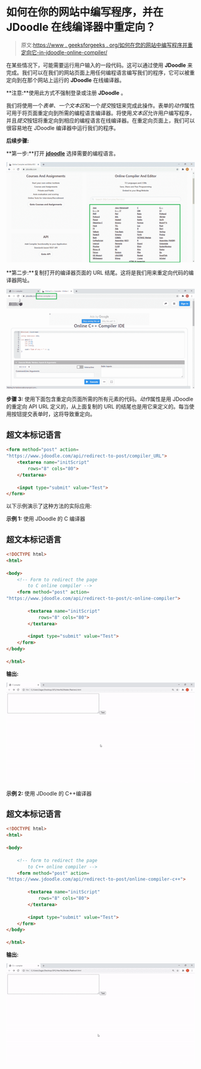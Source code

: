 # 如何在你的网站中编写程序，并在 JDoodle 在线编译器中重定向？

> 原文:[https://www . geeksforgeeks . org/如何在您的网站中编写程序并重定向它-in-jdoodle-online-compiler/](https://www.geeksforgeeks.org/how-to-write-programs-in-your-website-and-redirect-it-in-jdoodle-online-compiler/)

在某些情况下，可能需要运行用户输入的一段代码。这可以通过使用 **JDoodle** 来完成。我们可以在我们的网站页面上用任何编程语言编写我们的程序，它可以被重定向到在那个网站上运行的 **JDoodle** 在线编译器。

**注意:**使用此方式不强制登录或注册 **JDoodle** 。

我们将使用一个*表单、*一个*文本区*和一个*提交*按钮来完成此操作。表单的*动作*属性可用于将页面重定向到所需的编程语言编译器。将使用*文本区*允许用户编写程序，并且*提交*按钮将重定向到相应的编程语言在线编译器。在重定向页面上，我们可以很容易地在 JDoodle 编译器中运行我们的程序。

**后续步骤:**

**第一步:**打开 [**jdoodle**](https://www.jdoodle.com/) 选择需要的编程语言。

![](img/794307926bf7408a9f1fad9ec9437aab.png)

**第二步:**复制打开的编译器页面的 URL 结尾。这将是我们用来重定向代码的编译器网址。

![](img/ffe97c19892398ed03b391775a6bcd7b.png)

**步骤 3:** 使用下面包含重定向页面所需的所有元素的代码。*动作*属性是用 JDoodle 的重定向 API URL 定义的，从上面复制的 URL 的结尾也是用它来定义的。每当使用按钮提交表单时，这将导致重定向。

## 超文本标记语言

```html
<form method="post" action=
"https://www.jdoodle.com/api/redirect-to-post/compiler_URL">
    <textarea name="initScript" 
        rows="8" cols="80">
    </textarea>

    <input type="submit" value="Test">
</form>
```

以下示例演示了这种方法的实际应用:

**示例 1:** 使用 JDoodle 的 C 编译器

## 超文本标记语言

```html
<!DOCTYPE html>
<html>

<body>
    <!-- Form to redirect the page
        to C online compiler -->
    <form method="post" action=
"https://www.jdoodle.com/api/redirect-to-post/c-online-compiler">

        <textarea name="initScript" 
            rows="8" cols="80">
        </textarea>

        <input type="submit" value="Test">
    </form>
</body>

</html>
```

**输出:**

![](img/508f9457f13143f1caa51c8d9a086078.png)

**示例 2:** 使用 JDoodle 的 C++编译器

## 超文本标记语言

```html
<!DOCTYPE html>
<html>

<body>

    <!-- form to redirect the page
        to C++ online compiler -->
    <form method="post" action=
"https://www.jdoodle.com/api/redirect-to-post/online-compiler-c++">

        <textarea name="initScript" 
            rows="8" cols="80">
        </textarea>

        <input type="submit" value="Test">
    </form>
</body>

</html>
```

**输出:**

![](img/bae645310cacc003c5347ad42cf3d110.png)
